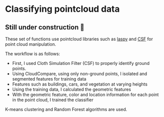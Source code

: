 # Classifying pointcloud data
## Still under construction :construction_worker:
These set of functions use pointcloud libraries such as [laspy](https://laspy.readthedocs.io/en/latest/) and [CSF](https://github.com/jianboqi/CSF) for point cloud manipulation.

The workflow is as follows:
- First, I used Cloth Simulation Filter (CSF) to properly identify ground points.
- Using CloudCompare, using only non-ground points, I isolated and segmented features for training data
- Features such as buildings, cars, and vegetation at varying heights
- Using the training data, I calculated the geometric features
- With the geometric feature, color and location information for each point in the point cloud, I trained the classifier
    
K-means clustering and Random Forest algorithms are used.
